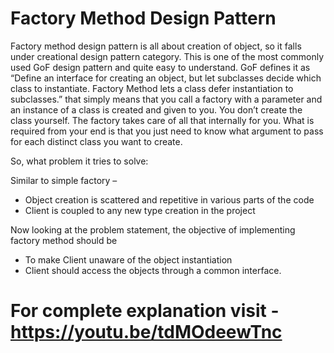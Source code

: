 # Factory Method Design Pattern
Factory method design pattern is all about creation of object, so it falls under creational design pattern category. This is one of the most commonly used GoF design pattern and quite easy to understand.
GoF defines it as 
“Define an interface for creating an object, but let subclasses decide which class to instantiate. Factory Method lets a class defer instantiation to subclasses.”
that simply means that you call a factory with a parameter and an instance of a class is created and given to you. You don’t create the class yourself. The factory takes care of all that internally for you. What is required from your end is that you just need to know what argument to pass for each distinct class you want to create.

So, what problem it tries to solve:

Similar to simple factory –
-	Object creation is scattered and repetitive in various parts of the code
-	Client is coupled to any new type creation in the project

Now looking at the problem statement, the objective of implementing factory method should be
- To make Client unaware of the object instantiation
- Client should access the objects through a common interface.

# For complete explanation visit - https://youtu.be/tdMOdeewTnc
